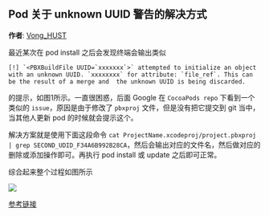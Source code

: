 Pod 关于 unknown UUID 警告的解决方式
----
**作者**: [Vong_HUST](https://weibo.com/VongLo)

最近某次在 pod install 之后会发现终端会输出类似

```
[!] `<PBXBuildFile UUID=`xxxxxxx`>` attempted to initialize an object with an unknown UUID. `xxxxxxxx` for attribute: `file_ref`. This can be the result of a merge and  the unknown UUID is being discarded. 
```
 
的提示，如图1所示。一直很困惑，后面 Google 在 `CocoaPods repo` 下看到一个类似的 `issue`，原因是由于修改了 `pbxproj` 文件，但是没有把它提交到 git 当中，当其他人更新 pod 的时候就会提示这个。

解决方案就是使用下面这段命令 `cat ProjectName.xcodeproj/project.pbxproj | grep SECOND_UDID_F34A6B992B28CA`，然后会输出对应的文件名，然后做对应的删除或添加操作即可。再执行 pod install 或 update 之后即可正常。

综合起来整个过程如图所示

![](https://github.com/iOS-Tips/iOS-tech-set/blob/master/images/2018/03/1-1.jpg?raw=true)


[参考链接](https://github.com/CocoaPods/CocoaPods/issues/1822)

